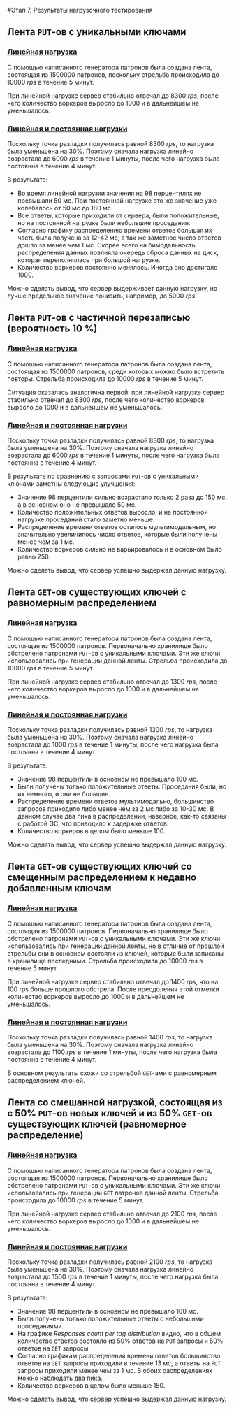 #Этап 7. Результаты нагрузочного тестирования

## Лента `PUT`-ов с уникальными ключами
### [Линейная нагрузка](https://overload.yandex.net/229565)
С помощью написанного генератора патронов была создана лента,
состоящая из 1500000 патронов, поскольку стрельба происходила 
до 10000 _rps_ в течение 5 минут. 

При линейной нагрузке сервер стабильно отвечал до 8300 _rps_, после чего
количество воркеров выросло до 1000 и в дальнейшем не уменьшалось.

### [Линейная и постоянная нагрузки](https://overload.yandex.net/229575)
Поскольку точка разладки получилась равной 8300 _rps_, то нагрузка была
уменьшена на 30%. Поэтому сначала нагрузка линейно возрастала до 6000 _rps_
в течение 1 минуты, после чего нагрузка была постоянна в течение 4 минут.

В результате:

* Во время линейной нагрузки значения на 98 перцентилях
не превышали 50 мс. При постоянной нагрузке это же значение уже колебалось
от 50 мс до 180 мс. 
* Все ответы, которые приходили от сервера, были положительные, но на 
постоянной нагрузке были небольшие проседания.
* Согласно графику распределению времени ответов большая их часть была
получена за 12-42 мс, а так же заметное число ответов дошло за менее чем
1 мс. Скорее всего на бимодальность распределения данных повлияла очередь
сброса данных на диск, которая переполнялась при большой нагрузке.
* Количество воркеров постоянно менялось. Иногда оно достигало 1000.

Можно сделать вывод, что сервер выдерживает данную нагрузку, но лучше
предельное значение понизить, например, до 5000 _rps_.

## Лента `PUT`-ов с частичной перезаписью (вероятность 10 %)

### [Линейная нагрузка](https://overload.yandex.net/229812)
С помощью написанного генератора патронов была создана лента,
состоящая из 1500000 патронов, среди которых можно было встретить
повторы. Стрельба происходила до 10000 _rps_ в течение 5 минут. 

Ситуация оказалась аналогична первой: при линейной нагрузке сервер 
стабильно отвечал до 8300 _rps_, после чего количество воркеров 
выросло до 1000 и в дальнейшем не уменьшалось.

### [Линейная и постоянная нагрузки](https://overload.yandex.net/229819)
Поскольку точка разладки получилась равной 8300 _rps_, то нагрузка была
уменьшена на 30%. Поэтому сначала нагрузка линейно возрастала до 6000 _rps_
в течение 1 минуты, после чего нагрузка была постоянна в течение 4 минут.

В результате по сравнению с запросами `PUT`-ов с уникальными ключами
заметны следующие улучшения:

* Значение 98 перцентили сильно возрастало только 2 раза до 150 мс, а
в основном оно не превышало 50 мс. 
* Количество положительных ответов выросло, и на постоянной нагрузке
проседаний стало заметно меньше.
* Распределение времени ответов осталось мультимодальным, но значительно
увеличилось число ответов, которые были получены менее чем за 1 мс. 
* Количество воркеров сильно не варьировалось и в основном было равно 250.

Можно сделать вывод, что сервер успешно выдержал данную нагрузку.

## Лента `GET`-ов существующих ключей с равномерным распределением

### [Линейная нагрузка](https://overload.yandex.net/230003)
С помощью написанного генератора патронов была создана лента,
состоящая из 1500000 патронов. Первоначально хранилище было обстрелено
патронами `PUT`-ов с уникальными ключами. Эти же ключи использовались
при генерации данной ленты. Стрельба происходила до 10000 _rps_ 
в течение 5 минут. 

При линейной нагрузке сервер стабильно отвечал до 1300 _rps_, 
после чего количество воркеров выросло до 1000 и в дальнейшем 
не уменьшалось.

### [Линейная и постоянная нагрузки](https://overload.yandex.net/230103)
Поскольку точка разладки получилась равной 1300 _rps_, то нагрузка была
уменьшена на 30%. Поэтому сначала нагрузка линейно возрастала до 1000 _rps_
в течение 1 минуты, после чего нагрузка была постоянна в течение 4 минут.

В результате:

* Значение 98 перцентили в основном не превышало 100 мс.  
* Были получены только положительные ответы. Проседания были, но их немного,
и они не большие.
* Распределение времени ответов мультимодально, большинство запросов
приходило либо менее чем за 2 мс либо за 10-30 мс. В данном случае
два пика в распределении, наверное, как-то связаны с работой
GC, что приводило к задержке ответов.
* Количество воркеров в целом было меньше 100.

Можно сделать вывод, что сервер успешно выдержал данную нагрузку.

## Лента `GET`-ов существующих ключей со смещенным распределением к недавно добавленным ключам

### [Линейная нагрузка](https://overload.yandex.net/230016)
С помощью написанного генератора патронов была создана лента,
состоящая из 1500000 патронов. Первоначально хранилище было обстрелено
патронами `PUT`-ов с уникальными ключами. Эти же ключи использовались
при генерации данной ленты, но в отличие от прошлой стрельбы они в основном состояли из ключей, которые были записаны в хранилище
последними. Стрельба происходила до 10000 _rps_ в течение 5 минут. 

При линейной нагрузке сервер стабильно отвечал до 1400 _rps_, что
на 100 rps больше прошлого обстрела. После преодоления этой отметки 
количество воркеров выросло до 1000 и в дальнейшем не уменьшалось.

### [Линейная и постоянная нагрузки](https://overload.yandex.net/230021)
Поскольку точка разладки получилась равной 1400 _rps_, то нагрузка была
уменьшена на 30%. Поэтому сначала нагрузка линейно возрастала до 1100 _rps_
в течение 1 минуты, после чего нагрузка была постоянна в течение 4 минут.

В основном результаты схожи со стрельбой `GET`-ами с равномерным распределением
ключей.

## Лента со смешанной нагрузкой, состоящая из с 50% `PUT`-ов новых ключей и из 50% `GET`-ов существующих ключей (равномерное распределение)

### [Линейная нагрузка](https://overload.yandex.net/229836)
С помощью написанного генератора патронов была создана лента,
состоящая из 1500000 патронов. Первоначально хранилище было обстрелено
патронами `PUT`-ов с уникальными ключами. Эти же ключи использовались
при генерации `GET` патронов данной ленты. Стрельба происходила до 
10000 _rps_ в течение 5 минут. 

При линейной нагрузке сервер стабильно отвечал до 2100 _rps_, 
после чего количество воркеров выросло до 1000 и в дальнейшем 
не уменьшалось.

### [Линейная и постоянная нагрузки](https://overload.yandex.net/230055)
Поскольку точка разладки получилась равной 2100 _rps_, то нагрузка была
уменьшена на 30%. Поэтому сначала нагрузка линейно возрастала до 1500 _rps_
в течение 1 минуты, после чего нагрузка была постоянна в течение 4 минут.

В результате:

* Значение 98 перцентили в основном не превышало 100 мс.  
* Были получены только положительные ответы с небольшими проседаниями.
* На графике _Responses count per tag distribution_ видно, что
в общем количестве ответов состояло из 50% ответов на `PUT` запросы
и 50% ответов на `GET` запросы.
* Согласно графикам распределения времени ответов большинство ответов на
`GET` запросы приходили в течение 13 мс, а ответы на `PUT` запросы 
приходили менее чем за 1 мс. В обоих распределениях можно наблюдать два
пика.
* Количество воркеров в целом было меньше 150.

Можно сделать вывод, что сервер успешно выдержал данную нагрузку.